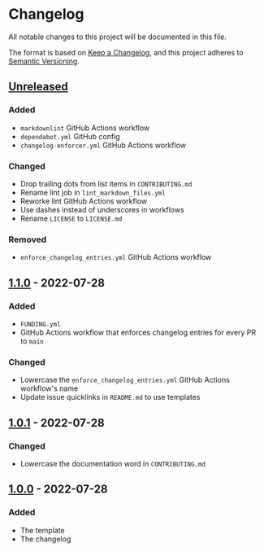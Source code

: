 # Changelog

All notable changes to this project will be documented in this file.

The format is based on [Keep a Changelog](https://keepachangelog.com/en/1.0.0/), and this project adheres
to [Semantic Versioning](https://semver.org/spec/v2.0.0.html).

## [Unreleased]

<!-- ### Added -->
<!-- markdownlint-disable-next-line -->
### Added

- `markdownlint` GitHub Actions workflow
- `dependabot.yml` GitHub config
- `changelog-enforcer.yml` GitHub Actions workflow

<!-- ### Changed -->
<!-- markdownlint-disable-next-line -->
### Changed

- Drop trailing dots from list items in `CONTRIBUTING.md`
- Rename lint job in `lint_markdown_files.yml`
- Reworke lint GitHub Actions workflow
- Use dashes instead of underscores in workflows
- Rename `LICENSE` to `LICENSE.md`

<!-- ### Deprecated -->
<!-- markdownlint-disable-next-line -->

<!-- ### Removed -->
<!-- markdownlint-disable-next-line -->
### Removed

- `enforce_changelog_entries.yml` GitHub Actions workflow

<!-- ### Fixed -->
<!-- markdownlint-disable-next-line -->

<!-- ### Security -->
<!-- markdownlint-disable-next-line -->

## [1.1.0] - 2022-07-28

<!-- markdownlint-disable-next-line -->
### Added

- `FUNDING.yml`
- GitHub Actions workflow that enforces changelog entries for every PR to `main`

<!-- markdownlint-disable-next-line -->
### Changed

- Lowercase the `enforce_changelog_entries.yml` GitHub Actions workflow's name
- Update issue quicklinks in `README.md` to use templates

## [1.0.1] - 2022-07-28

<!-- markdownlint-disable-next-line -->
### Changed

- Lowercase the documentation word in `CONTRIBUTING.md`

## [1.0.0] - 2022-07-28

<!-- markdownlint-disable-next-line -->
### Added

- The template
- The changelog

<!-- VERSION DIFFLINKS -->
[Unreleased]: https://github.com/Serpentiel/template/compare/v1.1.0...HEAD
[1.1.0]: https://github.com/Serpentiel/template/compare/v1.0.1...v1.1.0
[1.0.1]: https://github.com/Serpentiel/template/compare/v1.0.0...v1.0.1
[1.0.0]: https://github.com/Serpentiel/template/releases/tag/v1.0.0
